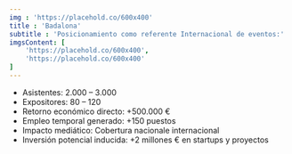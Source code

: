 ```yaml
---
img : 'https://placehold.co/600x400'
title : 'Badalona'
subtitle : 'Posicionamiento como referente Internacional de eventos:'
imgsContent: [
    'https://placehold.co/600x400',
    'https://placehold.co/600x400'
]
---
```



* Asistentes: 2.000 – 3.000
* Expositores: 80 – 120
* Retorno económico directo: +500.000 €
* Empleo temporal generado: +150 puestos
* Impacto mediático: Cobertura nacionale internacional
* Inversión potencial inducida: +2 millones € en startups y proyectos